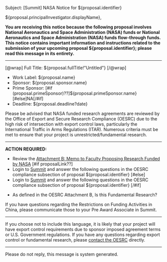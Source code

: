 Subject: [Summit] NASA Notice for ${proposal.identifier}

${proposal.principalInvestigator.displayName},

**You are receiving this notice because the following proposal involves National Aeronautics and Space Administration (NASA) funds or National Aeronautics and Space Administration (NASA) funds flow-through funds. This notice contains important information and instructions related to the submission of your upcoming proposal ${proposal.identifier}; please read this message in its entirety.**

------------------------------------------------------------------------

[@wrap]
Full Title: ${proposal.fullTitle!"Untitled"}
[/@wrap]

* Work Label: ${proposal.name}
* Sponsor: ${proposal.sponsor.name}
* Prime Sponsor: [#if (proposal.primeSponsor)??]${proposal.primeSponsor.name}[#else]NA[/#if]
* Deadline: ${proposal.deadline?date}

Please be advised that NASA funded research agreements are reviewed by the Office of Export and Secure Research Compliance (OESRC) due to the high risk of intersection with export control laws, particularly the International Traffic in Arms Regulations (ITAR).  Numerous criteria must be met to ensure that your project is unrestricted/fundamental research.

------------------------------------------------------------------------

**ACTION REQUIRED:**  

* Review the [Attachment B: Memo to Faculty Proposing Research Funded by NASA](http://oesrc.researchcompliance.vt.edu/sites/oesrc.researchcompliance.vt.edu/files/attachment_b_nasa_memo.pdf)
[#if proposalLink??]
* Login to [Summit](${proposalLink}) and answer the following questions in the OESRC compliance subsection of proposal ${proposal.identifier}
[#else]
* Login to [Summit](summit.vt.edu) and answer the following questions in the OESRC compliance subsection of proposal ${proposal.identifier}
[/#if]
- As defined in the OESRC Attachment B, Is this Fundamental Research?

If you have questions regarding the Restrictions on Funding Activities in China, please communicate those to your Pre Award Associate in Summit.

------------------------------------------------------------------------

If you choose not to include this language, it is likely that your project will have export control requirements due to sponsor imposed agreement terms or U.S. Government regulations.  If you have any questions regarding export control or fundamental research, please [contact the OESRC](http://www.oesrc.researchcompliance.vt.edu/Contacts/) directly.

------------------------------------------------------------------------
Please do not reply, this message is system generated.
